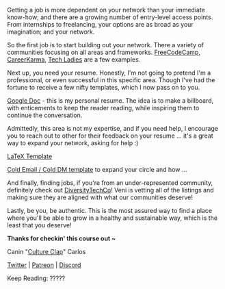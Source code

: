 Getting a job is more dependent on your network than your immediate know-how; and there are a growing number of entry-level access points. From internships to freelancing, your options are as broad as your imagination; and your network.

So the first job is to start building out your network. There a variety of communities focusing on all areas and frameworks. [FreeCodeCamp](https://www.freecodecamp.org/), [CareerKarma](https://careerkarma.com/), [Tech Ladies](https://www.hiretechladies.com/) are a few examples.

Next up, you need your resume. Honestly, I'm not going to pretend I'm a professional, or even successful in this specific area. Though I've had the fortune to receive a few nifty templates, which I now pass on to you.

[Google Doc](https://docs.google.com/document/d/1OY7-D4dYSZGOeJw5dOgRLQow6wrFLJnkgmEMBML_eNs/edit?usp=sharing) - this is my personal resume. The idea is to make a billboard, with enticements to keep the reader reading, while inspiring them to continue the conversation. 

Admittedly, this area is not my expertise, and if you need help, I encourage you to reach out to other for their feedback on your resume ... it's a great way to expand your network, asking for help :)

[LaTeX Template]()

[Cold Email / Cold DM template]() to expand your circle and how ...

And finally, finding jobs, if you're from an under-represented community, definitely check out [DiversityTechCo](https://www.diversifytech.co/)! Veni is vetting all of the listings and making sure they are aligned with what our communities deserve!

Lastly, be you, be authentic. This is the most assured way to find a place where you'll be able to grow in a healthy and sustainable way, which is the least that you deserve!

**Thanks for checkin' this course out ~**

Canin "[Culture Clap](//ghost.cultureclap.com)" Carlos

[Twitter](//twitter.com/CultureClap) | [Patreon](//patreon.com/CultureClap) | [Discord](https://discord.gg/bwMRRbs "https://discord.gg/bwMRRbs")

Keep Reading: ?????
